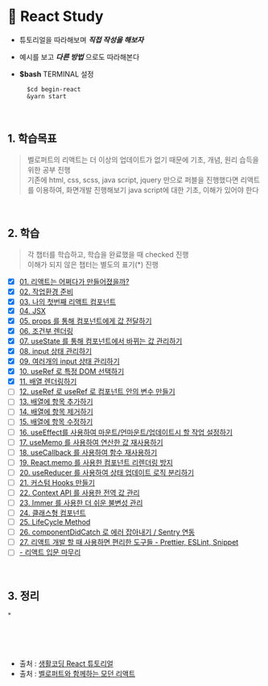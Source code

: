 # 🤔 React Study 

* 튜토리얼을 따라해보며 _**직접 작성을 해보자**_
* 예시를 보고 _**다른 방법**_ 으로도 따라해본다
* **$bash** TERMINAL 설정
    
        $cd begin-react   
        &yarn start   

<br />

## 1. 학습목표

> 벨로퍼트의 리액트는 더 이상의 업데이트가 없기 때문에 기초, 개념, 원리 습득을 위한 공부 진행   
> 기존에 html, css, scss, java script, jquery 만으로 퍼블을 진행했다면 리액트를 이용하여, 화면개발 진행해보기
> java script에 대한 기초, 이해가 있어야 한다

<br />

## 2. 학습

> 각 챕터를 학습하고, 학습을  완료했을 때 checked 진행  
> 이해가 되지 않은 챕터는 별도의 표기(*) 진행

* [X] [01. 리액트는 어쩌다가 만들어졌을까?](https://react.vlpt.us/basic/01-concept.html)
* [X] [02. 작업환경 준비](https://react.vlpt.us/basic/02-prepare.html)
* [X] [03. 나의 첫번째 리액트 컴포넌트](https://react.vlpt.us/basic/03-first-component.html)
* [X] [04. JSX](https://react.vlpt.us/basic/04-jsx.html)
* [X] [05. props 를 통해 컴포넌트에게 값 전달하기](https://react.vlpt.us/basic/05-props.html)
* [X] [06. 조건부 렌더링](https://react.vlpt.us/basic/06-conditional-rendering.html)
* [X] [07. useState 를 통해 컴포넌트에서 바뀌는 값 관리하기](https://react.vlpt.us/basic/07-useState.html)
* [X] [08. input 상태 관리하기](https://react.vlpt.us/basic/08-manage-input.html)
* [X] [09. 여러개의 input 상태 관리하기](https://react.vlpt.us/basic/09-multiple-inputs.html)
* [X] [10. useRef 로 특정 DOM 선택하기](https://react.vlpt.us/basic/10-useRef.html)
* [X] [11. 배열 렌더링하기](https://react.vlpt.us/basic/11-render-array.html)
* [ ] [12. useRef 로 useRef 로 컴포넌트 안의 변수 만들기](https://react.vlpt.us/basic/12-variable-with-useRef.html)
* [ ] [13. 배열에 항목 추가하기](https://react.vlpt.us/basic/13-array-insert.html)
* [ ] [14. 배열에 항목 제거하기](https://react.vlpt.us/basic/14-array-remove.html)
* [ ] [15. 배열에 항목 수정하기](https://react.vlpt.us/basic/15-array-modify.html)
* [ ] [16. useEffect를 사용하여 마운트/언마운트/업데이트시 할 작업 설정하기](https://react.vlpt.us/basic/16-useEffect.html)
* [ ] [17. useMemo 를 사용하여 연산한 값 재사용하기](https://react.vlpt.us/basic/17-useMemo.html)
* [ ] [18. useCallback 를 사용하여 함수 재사용하기](https://react.vlpt.us/basic/18-useCallback.html)
* [ ] [19. React.memo 를 사용한 컴포넌트 리렌더링 방지](https://react.vlpt.us/basic/19-React.memo.html)
* [ ] [20. useReducer 를 사용하여 상태 업데이트 로직 분리하기](https://react.vlpt.us/basic/20-useReducer.html)
* [ ] [21. 커스텀 Hooks 만들기](https://react.vlpt.us/basic/21-custom-hook.html)
* [ ] [22. Context API 를 사용한 전역 값 관리](https://react.vlpt.us/basic/22-context-dispatch.html)
* [ ] [23. Immer 를 사용한 더 쉬운 불변성 관리](https://react.vlpt.us/basic/23-immer.html)
* [ ] [24. 클래스형 컴포넌트](https://react.vlpt.us/basic/24-class-component.html)
* [ ] [25. LifeCycle Method](https://react.vlpt.us/basic/25-lifecycle.html)
* [ ] [26. componentDidCatch 로 에러 잡아내기 / Sentry 연동](https://react.vlpt.us/basic/26-componentDidCatch-and-sentry.html)
* [ ] [27. 리액트 개발 할 때 사용하면 편리한 도구들 - Prettier, ESLint, Snippet](https://react.vlpt.us/basic/27-useful-tools.html)
* [ ] [- 리액트 입문 마무리](https://react.vlpt.us/basic/CONCLUSION.html)

<br />

## 3. 정리

    * 

<br />
<br />
<br />


- 출처 :  [생활코딩 React 튜토리얼](https://www.opentutorials.org/course/4900)
- 출처 :  [벨로퍼트와 함께하는 모던 리액트](https://react.vlpt.us/)